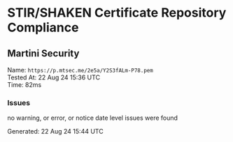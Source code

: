 # STIR/SHAKEN Certificate Repository Compliance

## Martini Security

Name: `https://p.mtsec.me/2e5a/Y2S3fALm-P78.pem`\
Tested At: 22 Aug 24 15:36 UTC\
Time: 82ms

### Issues

no warning, or error, or notice date level issues were found

Generated: 22 Aug 24 15:44 UTC